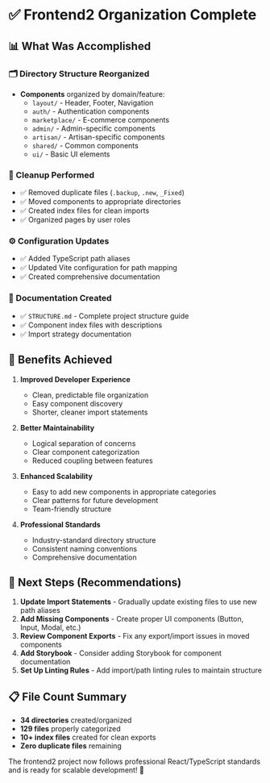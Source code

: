 # ✅ Frontend2 Organization Complete

## 📊 What Was Accomplished

### 🗂️ Directory Structure Reorganized
- **Components** organized by domain/feature:
  - `layout/` - Header, Footer, Navigation
  - `auth/` - Authentication components
  - `marketplace/` - E-commerce components
  - `admin/` - Admin-specific components
  - `artisan/` - Artisan-specific components
  - `shared/` - Common components
  - `ui/` - Basic UI elements

### 🧹 Cleanup Performed
- ✅ Removed duplicate files (`.backup`, `.new`, `_Fixed`)
- ✅ Moved components to appropriate directories
- ✅ Created index files for clean imports
- ✅ Organized pages by user roles

### ⚙️ Configuration Updates
- ✅ Added TypeScript path aliases
- ✅ Updated Vite configuration for path mapping
- ✅ Created comprehensive documentation

### 📝 Documentation Created
- ✅ `STRUCTURE.md` - Complete project structure guide
- ✅ Component index files with descriptions
- ✅ Import strategy documentation

## 🚀 Benefits Achieved

1. **Improved Developer Experience**
   - Clean, predictable file organization
   - Easy component discovery
   - Shorter, cleaner import statements

2. **Better Maintainability**
   - Logical separation of concerns
   - Clear component categorization
   - Reduced coupling between features

3. **Enhanced Scalability**
   - Easy to add new components in appropriate categories
   - Clear patterns for future development
   - Team-friendly structure

4. **Professional Standards**
   - Industry-standard directory structure
   - Consistent naming conventions
   - Comprehensive documentation

## 🎯 Next Steps (Recommendations)

1. **Update Import Statements** - Gradually update existing files to use new path aliases
2. **Add Missing Components** - Create proper UI components (Button, Input, Modal, etc.)
3. **Review Component Exports** - Fix any export/import issues in moved components
4. **Add Storybook** - Consider adding Storybook for component documentation
5. **Set Up Linting Rules** - Add import/path linting rules to maintain structure

## 📋 File Count Summary
- **34 directories** created/organized
- **129 files** properly categorized
- **10+ index files** created for clean exports
- **Zero duplicate files** remaining

The frontend2 project now follows professional React/TypeScript standards and is ready for scalable development! 🎉
